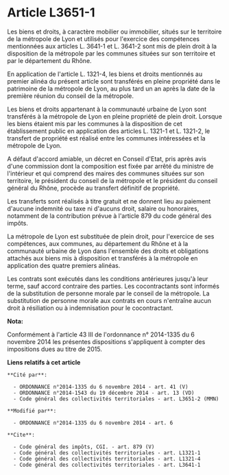 # Article L3651-1

Les biens et droits, à caractère mobilier ou immobilier, situés sur le territoire de la métropole de Lyon et utilisés pour
l'exercice des compétences mentionnées aux articles L. 3641-1 et L. 3641-2 sont mis de plein droit à la disposition de la
métropole par les communes situées sur son territoire et par le département du Rhône. 

En application de l'article L. 1321-4, les biens et droits mentionnés au premier alinéa du présent article sont transférés en
pleine propriété dans le patrimoine de la métropole de Lyon, au plus tard un an après la date de la première réunion du
conseil de la métropole. 

Les biens et droits appartenant à la communauté urbaine de Lyon sont transférés à la métropole de Lyon en pleine propriété de
plein droit. Lorsque les biens étaient mis par les communes à la disposition de cet établissement public en application des
articles L. 1321-1 et L. 1321-2, le transfert de propriété est réalisé entre les communes intéressées et la métropole de
Lyon. 

A défaut d'accord amiable, un décret en Conseil d'Etat, pris après avis d'une commission dont la composition est fixée par
arrêté du ministre de l'intérieur et qui comprend des maires des communes situées sur son territoire, le président du conseil
de la métropole et le président du conseil général du Rhône, procède au transfert définitif de propriété. 

Les transferts sont réalisés à titre gratuit et ne donnent lieu au paiement d'aucune indemnité ou taxe ni d'aucuns droit,
salaire ou honoraires, notamment de la contribution prévue à l'article 879 du code général des impôts. 

La métropole de Lyon est substituée de plein droit, pour l'exercice de ses compétences, aux communes, au département du Rhône
et à la communauté urbaine de Lyon dans l'ensemble des droits et obligations attachés aux biens mis à disposition et
transférés à la métropole en application des quatre premiers alinéas. 

Les contrats sont exécutés dans les conditions antérieures jusqu'à leur terme, sauf accord contraire des parties. Les
cocontractants sont informés de la substitution de personne morale par le conseil de la métropole. La substitution de
personne morale aux contrats en cours n'entraîne aucun droit à résiliation ou à indemnisation pour le cocontractant.

**Nota:**

Conformément à l'article 43 III de l'ordonnance n° 2014-1335 du 6 novembre 2014 les présentes dispositions s'appliquent à
compter des impositions dues au titre de 2015.

**Liens relatifs à cet article**

	**Cité par**:

	  - ORDONNANCE n°2014-1335 du 6 novembre 2014 - art. 41 (V)
	  - ORDONNANCE n°2014-1543 du 19 décembre 2014 - art. 13 (VD)
	  - Code général des collectivités territoriales - art. L3651-2 (MMN)

	**Modifié par**:

	  - ORDONNANCE n°2014-1335 du 6 novembre 2014 - art. 6

	**Cite**:

	  - Code général des impôts, CGI. - art. 879 (V)
	  - Code général des collectivités territoriales - art. L1321-1
	  - Code général des collectivités territoriales - art. L1321-4
	  - Code général des collectivités territoriales - art. L3641-1
